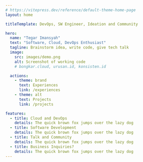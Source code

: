 ```yaml
---
# https://vitepress.dev/reference/default-theme-home-page
layout: home

titleTemplate: DevOps, SW Engineer, Ideation and Community  

hero:
  name: "Tegar Imansyah"
  text: "Software, Cloud, DevOps Enthusiast"
  tagline: Brainstorm idea, write code, give tech talk 
  image:
    src: images/demo.png
    alt: Screenshot of working code
    # bongkar.cloud, urusan.id, konsisten.id

  actions:
    - theme: brand
      text: Experiences
      link: /experiences
    - theme: alt
      text: Projects
      link: /projects

features:
  - title: Cloud and DevOps
    details: The quick brown fox jumps over the lazy dog
  - title: Software Development
    details: The quick brown fox jumps over the lazy dog
  - title: Talk and Community
    details: The quick brown fox jumps over the lazy dog
  - title: Business Inquiries?
    details: The quick brown fox jumps over the lazy dog
---
```


